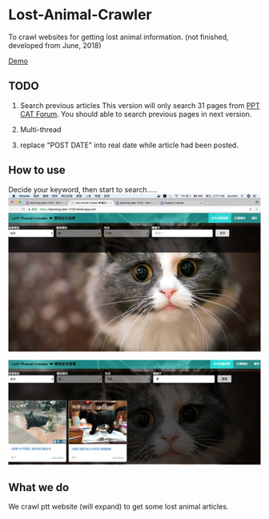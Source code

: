 # Lost-Animal-Crawler
To crawl websites for getting lost animal information. (not finished, developed from June, 2018)

[Demo](https://blooming-lake-11123.herokuapp.com/)

## TODO
1. Search previous articles 
This version will only search 31 pages from [PPT CAT Forum](https://www.ptt.cc/bbs/cat/index.html/). You should able to search previous pages in next version.

2. Multi-thread
3. replace "POST DATE" into real date while article had been posted.

## How to use

Decide your keyword, then start to search.....
![alt text](https://github.com/cutejaneii/Lost-Animal-Crawler/blob/master/img1.png)

![alt text](https://github.com/cutejaneii/Lost-Animal-Crawler/blob/master/img2.png)


## What we do
We crawl ptt website (will expand) to get some lost animal articles.
